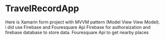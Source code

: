 # TravelRecordApp
Here is Xamarin form project with MVVM pattern (Model View View Model). i did use Firebase and Fouresquare Api
Firebase for authoraization and firebase database to store data.
Fouresquare Api to get nearby places
